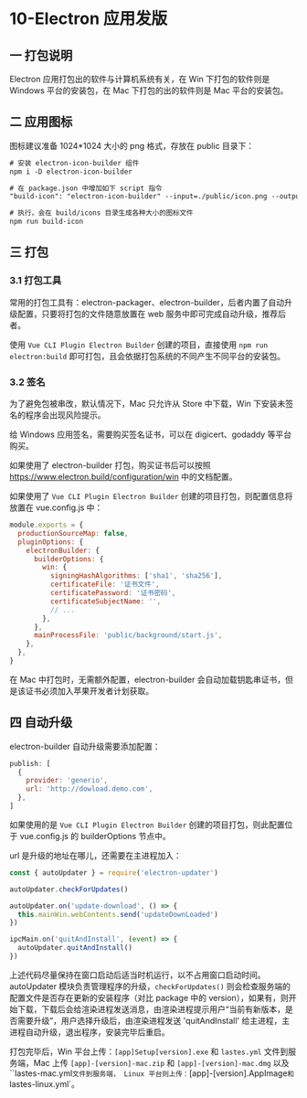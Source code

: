 # 10-Electron 应用发版

## 一 打包说明

Electron 应用打包出的软件与计算机系统有关，在 Win 下打包的软件则是 Windows 平台的安装包，在 Mac 下打包的出的软件则是 Mac 平台的安装包。

## 二 应用图标

图标建议准备 1024\*1024 大小的 png 格式，存放在 public 目录下：

```txt
# 安装 electron-icon-builder 组件
npm i -D electron-icon-builder

# 在 package.json 中增加如下 script 指令
"build-icon": "electron-icon-builder" --input=./public/icon.png --output=buil --flatten

# 执行，会在 build/icons 目录生成各种大小的图标文件
npm run build-icon
```

## 三 打包

### 3.1 打包工具

常用的打包工具有：electron-packager、electron-builder，后者内置了自动升级配置，只要将打包的文件随意放置在 web 服务中即可完成自动升级，推荐后者。

使用 `Vue CLI Plugin Electron Builder` 创建的项目，直接使用 `npm run electron:build` 即可打包，且会依据打包系统的不同产生不同平台的安装包。

### 3.2 签名

为了避免包被串改，默认情况下，Mac 只允许从 Store 中下载，Win 下安装未签名的程序会出现风险提示。

给 Windows 应用签名，需要购买签名证书，可以在 digicert、godaddy 等平台购买。

如果使用了 electron-builder 打包，购买证书后可以按照 <https://www.electron.build/configuration/win> 中的文档配置。

如果使用了 `Vue CLI Plugin Electron Builder` 创建的项目打包，则配置信息将放置在 vue.config.js 中：

```js
module.exports = {
  productionSourceMap: false,
  pluginOptions: {
    electronBuilder: {
      builderOptions: {
        win: {
          signingHashAlgorithms: ['sha1', 'sha256'],
          certificateFile: '证书文件',
          certificatePassword: '证书密码',
          certificateSubjectName: '',
          // ...
        },
      },
      mainProcessFile: 'public/background/start.js',
    },
  },
}
```

在 Mac 中打包时，无需额外配置，electron-builder 会自动加载钥匙串证书，但是该证书必须加入苹果开发者计划获取。

## 四 自动升级

electron-builder 自动升级需要添加配置：

```js
publish: [
  {
    provider: 'generio',
    url: 'http://dowload.demo.com',
  },
]
```

如果使用的是 `Vue CLI Plugin Electron Builder` 创建的项目打包，则此配置位于 vue.config.js 的 builderOptions 节点中。

url 是升级的地址在哪儿，还需要在主进程加入：

```js
const { autoUpdater } = require('electron-updater')

autoUpdater.checkForUpdates()

autoUpdater.on('update-download', () => {
  this.mainWin.webContents.send('updateDownLoaded')
})

ipcMain.on('quitAndInstall', (event) => {
  autoUpdater.quitAndInstall()
})
```

上述代码尽量保持在窗口启动后适当时机运行，以不占用窗口启动时间。autoUpdater 模块负责管理程序的升级，`checkForUpdates()` 则会检查服务端的配置文件是否存在更新的安装程序（对比 package 中的 version），如果有，则开始下载，下载后会给渲染进程发送消息，由渲染进程提示用户“当前有新版本，是否需要升级”，用户选择升级后，由渲染进程发送 'quitAndInstall' 给主进程，主进程自动升级，退出程序，安装完毕后重启。

打包完毕后，Win 平台上传：`[app]Setup[version].exe` 和 `lastes.yml` 文件到服务端，Mac 上传 `[app]-[version]-mac.zip` 和 `[app]-[version]-mac.dmg` 以及 ``lastes-mac.yml`文件到服务端， Linux 平台则上传：`[app]-[version].AppImage` 和 `lastes-linux.yml`。
